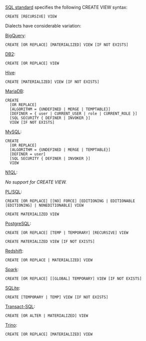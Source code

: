 [SQL standard][] specifies the following CREATE VIEW syntax:

    CREATE [RECURSIVE] VIEW

Dialects have considerable variation:

[BigQuery][]:

    CREATE [OR REPLACE] [MATERIALIZED] VIEW [IF NOT EXISTS]

[DB2][]:

    CREATE [OR REPLACE] VIEW

[Hive][]:

    CREATE [MATERIALIZED] VIEW [IF NOT EXISTS]

[MariaDB][]:

    CREATE
      [OR REPLACE]
      [ALGORITHM = {UNDEFINED | MERGE | TEMPTABLE}]
      [DEFINER = { user | CURRENT_USER | role | CURRENT_ROLE }]
      [SQL SECURITY { DEFINER | INVOKER }]
      VIEW [IF NOT EXISTS]

[MySQL][]:

    CREATE
      [OR REPLACE]
      [ALGORITHM = {UNDEFINED | MERGE | TEMPTABLE}]
      [DEFINER = user]
      [SQL SECURITY { DEFINER | INVOKER }]
      VIEW

[N1QL][]:

_No support for CREATE VIEW._

[PL/SQL][]:

    CREATE [OR REPLACE] [[NO] FORCE] [EDITIONING | EDITIONABLE [EDITIONING] | NONEDITIONABLE] VIEW

    CREATE MATERIALIZED VIEW

[PostgreSQL][]:

    CREATE [OR REPLACE] [TEMP | TEMPORARY] [RECURSIVE] VIEW

    CREATE MATERIALIZED VIEW [IF NOT EXISTS]

[Redshift][]:

    CREATE [OR REPLACE | MATERIALIZED] VIEW

[Spark][]:

    CREATE [OR REPLACE] [[GLOBAL] TEMPORARY] VIEW [IF NOT EXISTS]

[SQLite][]:

    CREATE [TEMPORARY | TEMP] VIEW [IF NOT EXISTS]

[Transact-SQL][]:

    CREATE [OR ALTER | MATERIALIZED] VIEW

[Trino][]:

    CREATE [OR REPLACE] [MATERIALIZED] VIEW

[sql standard]: https://jakewheat.github.io/sql-overview/sql-2008-foundation-grammar.html#_11_22_view_definition
[bigquery]: https://cloud.google.com/bigquery/docs/reference/standard-sql/data-definition-language#create_view_statement
[db2]: https://www.ibm.com/docs/en/db2/9.7?topic=statements-create-view
[hive]: https://cwiki.apache.org/confluence/display/Hive/LanguageManual+DDL#LanguageManualDDL-Create/Drop/AlterView
[mariadb]: https://mariadb.com/kb/en/create-view/
[mysql]: https://dev.mysql.com/doc/refman/8.0/en/create-view.html
[n1ql]: https://docs.couchbase.com/server/current/n1ql/n1ql-language-reference/createscope.html
[pl/sql]: https://docs.oracle.com/en/database/oracle/oracle-database/19/sqlrf/CREATE-VIEW.html
[postgresql]: https://www.postgresql.org/docs/current/sql-createview.html
[redshift]: https://docs.aws.amazon.com/redshift/latest/dg/r_CREATE_VIEW.html
[spark]: https://spark.apache.org/docs/latest/sql-ref-syntax-ddl-create-view.html
[sqlite]: https://www.sqlite.org/lang_createview.html
[transact-sql]: https://docs.microsoft.com/en-us/sql/t-sql/statements/create-view-transact-sql?view=sql-server-ver15
[trino]: https://trino.io/docs/current/sql/create-view.html
